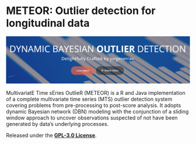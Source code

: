 # METEOR: Outlier detection for longitudinal data


![Frontpage](assets/images/application_front_page.png)

MultivariatE Time sEries OutlieR (METEOR) is a R and Java implementation of a complete multivariate time series (MTS) outlier detection system covering problems from pre-processing to post-score analysis. It adopts dynamic Bayesian network (DBN) modeling with the conjunction of a sliding window approach to uncover observations suspected of not have been generated by data’s underlying processes.

Released under the **[GPL-3.0 License](https://www.gnu.org/licenses/gpl-3.0.html)**.
